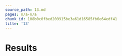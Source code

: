 ```yaml
---
source_path: 13.md
pages: n/a-n/a
chunk_id: 108b0c0fbed209915be3a61d16585fb6e64edf41
title: '13'
---
```

# Results
